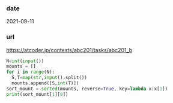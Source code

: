 ### date

2021-09-11

### url

https://atcoder.jp/contests/abc201/tasks/abc201_b

```python
N=int(input())
mounts = []
for i in range(N):
  S,T=map(str,input().split())
  mounts.append([S,int(T)])
sort_mount = sorted(mounts, reverse=True, key=lambda x:x[1])
print(sort_mount[1][0])
```
